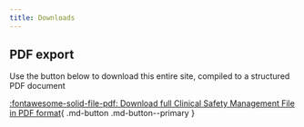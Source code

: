 ```yaml
---
title: Downloads
---
```


## PDF export

Use the button below to download this entire site, compiled to a structured PDF document

[:fontawesome-solid-file-pdf: Download full Clinical Safety Management File in PDF format](../pdf/{{__project_slug}}-clinical-safety-management-file.pdf){ .md-button .md-button--primary }

